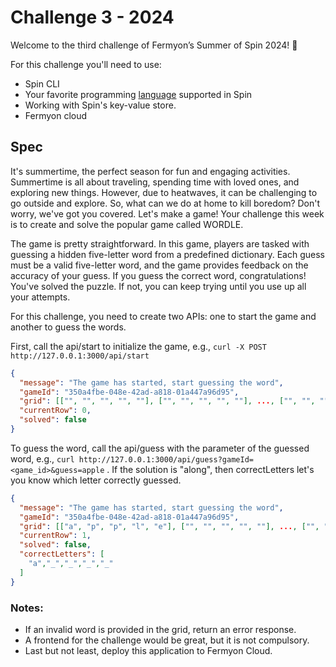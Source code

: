 # Challenge 3 - 2024

Welcome to the third challenge of Fermyon’s Summer of Spin 2024! 🥳

For this challenge you'll need to use:

- Spin CLI
- Your favorite programming [language](https://www.fermyon.com/wasm-languages/webassembly-language-support/) supported in Spin
- Working with Spin's key-value store.
- Fermyon cloud

## Spec

It's summertime, the perfect season for fun and engaging activities. Summertime is all about traveling, spending time with loved ones, and exploring new things. However, due to heatwaves, it can be challenging to go outside and explore. So, what can we do at home to kill boredom? Don't worry, we've got you covered. Let's make a game! Your challenge this week is to create and solve the popular game called WORDLE.

The game is pretty straightforward. In this game, players are tasked with guessing a hidden five-letter word from a predefined dictionary. Each guess must be a valid five-letter word, and the game provides feedback on the accuracy of your guess. If you guess the correct word, congratulations! You've solved the puzzle. If not, you can keep trying until you use up all your attempts.

For this challenge, you need to create two APIs: one to start the game and another to guess the words.

First, call the api/start to initialize the game, e.g., `curl -X POST http://127.0.0.1:3000/api/start`

```json
{
  "message": "The game has started, start guessing the word",
  "gameId": "350a4fbe-048e-42ad-a818-01a447a96d95",
  "grid": [["", "", "", "", ""], ["", "", "", "", ""], ..., ["", "", "", "", ""]],
  "currentRow": 0,
  "solved": false
}

```

To guess the word, call the api/guess with the parameter of the guessed word, e.g., `curl http://127.0.0.1:3000/api/guess?gameId=<game_id>&guess=apple` . If the solution is "along", then correctLetters let's you know which letter correctly guessed.

```json
{
  "message": "The game has started, start guessing the word",
  "gameId": "350a4fbe-048e-42ad-a818-01a447a96d95",
  "grid": [["a", "p", "p", "l", "e"], ["", "", "", "", ""], ..., ["", "", "", "", ""]],
  "currentRow": 1,
  "solved": false,
  "correctLetters": [
    "a","_","_","_","_"
  ]
}

```

### Notes:

- If an invalid word is provided in the grid, return an error response.
- A frontend for the challenge would be great, but it is not compulsory.
- Last but not least, deploy this application to Fermyon Cloud.